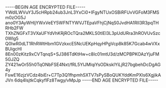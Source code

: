 -----BEGIN AGE ENCRYPTED FILE-----
YWdlLWVuY3J5cHRpb24ub3JnL3YxCi0+IFgyNTUxOSBiRFUvVGFoM3FMSm0zOG5J
ano0Y3AyWHljYWxVeEY5WFNTYWVJTEpaVFhjCjNqS0JvdHA1RlI3R3pqTHRHb2FW
TXhZNGFxT3VXaUFYdVhKRjROcTQra2MKLS0tIEl3L3pUdURra3hROVUvSzc0Wlg5
Q0lwR0dLT1RhRWtHbm1GVzkxcE5NcUEKpHqyHPgVcp8k85K7Gcab4wVXxBUigcHl
8En00zKitz9xCVTqnqS+SJ386TdKtHw+c8Ic01mtU3d/zMCPBPKOAzYjuFM5GJZQ
ZY421wOr55h0TqONbFSE4Nxt/fRL5YlJMIqiYsODkskIYiLjR27bgbehDcDgAG4y
FswE16zjzVCdz4biEr+C7Tp3Q1fhpmhSXTV7sPySBoQUKYddKmPXls6XgjikAJVn
6dq4lsjtkCqkyflFz8Twgy/vMpJp
-----END AGE ENCRYPTED FILE-----

